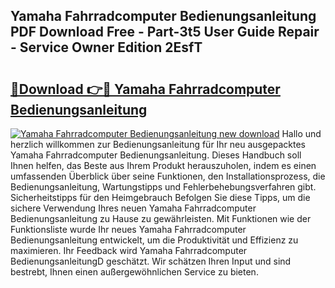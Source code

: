 ## Yamaha Fahrradcomputer Bedienungsanleitung PDF Download Free - Part-3t5 User Guide Repair - Service Owner Edition 2EsfT

# <h2><a href="http://df2z2b8.blite.top/?on=Yamaha+Fahrradcomputer+Bedienungsanleitung">🔗Download 👉🔴 Yamaha Fahrradcomputer Bedienungsanleitung</a></h2>

[![Yamaha Fahrradcomputer Bedienungsanleitung new download](https://i.imgur.com/lujVjoI.png)](http://df2z2b8.blite.top/?on=Yamaha+Fahrradcomputer+Bedienungsanleitung)
Hallo und herzlich willkommen zur Bedienungsanleitung für Ihr neu ausgepacktes Yamaha Fahrradcomputer Bedienungsanleitung. Dieses Handbuch soll Ihnen helfen, das Beste aus Ihrem Produkt herauszuholen, indem es einen umfassenden Überblick über seine Funktionen, den Installationsprozess, die Bedienungsanleitung, Wartungstipps und Fehlerbehebungsverfahren gibt. Sicherheitstipps für den Heimgebrauch Befolgen Sie diese Tipps, um die sichere Verwendung Ihres neuen Yamaha Fahrradcomputer Bedienungsanleitung zu Hause zu gewährleisten. Mit Funktionen wie der Funktionsliste wurde Ihr neues Yamaha Fahrradcomputer Bedienungsanleitung entwickelt, um die Produktivität und Effizienz zu maximieren. Ihr Feedback wird Yamaha Fahrradcomputer BedienungsanleitungD geschätzt. Wir schätzen Ihren Input und sind bestrebt, Ihnen einen außergewöhnlichen Service zu bieten.
